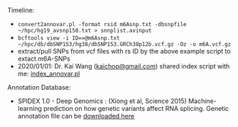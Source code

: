Timeline: 

* `convert2annovar.pl -format rsid m6Asnp.txt -dbsnpfile ~/hpc/hg19_avsnp150.txt > snnplist.avinput`
* `bcftools view -i ID==@m6Asnp.txt ~/hpc/db/dbSNP153/hg38/dbSNP153.GRCh38p12b.vcf.gz -Oz -o m6A.vcf.gz`
* extract/pull SNPs from vcf files with rs ID by the above example script to extact m6A-SNPs 
* 2020/01/01: Dr. Kai Wang (kaichop@gmail.com) shared index script with me: [index_annovar.pl](index_annovar.pl)


Annotation Database: 

* SPIDEX 1.0 - Deep Genomics : (Xiong et al, Science 2015) Machine-learning prediction on how genetic variants affect RNA splicing. Genetic annotation file can be [downloaded here](https://urldefense.proofpoint.com/v2/url?u=http-3A__www.openbioinformatics.org_annovar_download_IlvUMvrpPT_hg19-5Fspidex.zip&d=DwIBAg&c=KNVzINr6WAqWApikNSnyDeOu0ck0iFwcrMz92MxUhIs&r=Mmfn7ace985CUWMMPhoR7-I6qZDPAtf2RzYymUiomes&m=dWbMrcrTn8Uhbk4EfDiAGPCRWOzvaNSGfCAzQswt4lk&s=vhkYdQvmuJO3vkrSPXXQYogFEEBKfT3TgLcwZIf1vms&e=)

